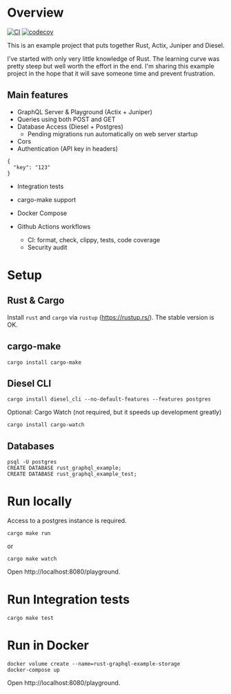 # Overview

[![CI][ci_badge]][ci]
[![codecov][codecov_badge]][codecov]

This is an example project that puts together Rust, Actix, Juniper and Diesel.

I've started with only very little knowledge of Rust. The learning curve was pretty steep but well worth the effort in the end. I'm sharing this example project in the hope that it will save someone time and prevent frustration.

## Main features

- GraphQL Server & Playground (Actix + Juniper)
- Queries using both POST and GET
- Database Access (Diesel + Postgres)
  - Pending migrations run automatically on web server startup
- Cors
- Authentication (API key in headers)

```
{
  "key": "123"
}
```

- Integration tests
- cargo-make support
- Docker Compose
- Github Actions workflows

  - CI: format, check, clippy, tests, code coverage
  - Security audit

# Setup

## Rust & Cargo

Install `rust` and `cargo` via `rustup` (https://rustup.rs/). The stable version is OK.

## cargo-make

```
cargo install cargo-make
```

## Diesel CLI

```
cargo install diesel_cli --no-default-features --features postgres
```

Optional: Cargo Watch (not required, but it speeds up development greatly)

```
cargo install cargo-watch
```

## Databases

```
psql -U postgres
CREATE DATABASE rust_graphql_example;
CREATE DATABASE rust_graphql_example_test;
```

# Run locally

Access to a postgres instance is required.

```
cargo make run
```

or

```
cargo make watch
```

Open http://localhost:8080/playground.

# Run Integration tests

```
cargo make test
```

# Run in Docker

```
docker volume create --name=rust-graphql-example-storage
docker-compose up
```

Open http://localhost:8080/playground.

[ci_badge]: https://github.com/mihai-dinculescu/rust-graphql-actix-juniper-diesel-example/workflows/CI/badge.svg?branch=master
[ci]: https://github.com/mihai-dinculescu/rust-graphql-actix-juniper-diesel-example/actions
[codecov_badge]: https://codecov.io/gh/mihai-dinculescu/rust-graphql-actix-juniper-diesel-example/branch/master/graph/badge.svg
[codecov]: https://codecov.io/gh/mihai-dinculescu/rust-graphql-actix-juniper-diesel-example
